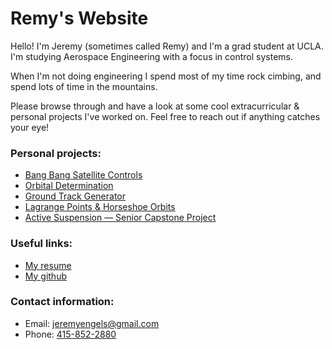<script type="text/javascript" async
  src="https://cdnjs.cloudflare.com/ajax/libs/mathjax/2.7.2/MathJax.js?config=TeX-MML-AM_CHTML">
</script>

# Remy's Website

Hello! I'm Jeremy (sometimes called Remy) and I'm a grad student at UCLA. I'm studying Aerospace Engineering with a focus in control systems.

When I'm not doing engineering I spend most of my time rock cimbing, and spend lots of time in the mountains.

Please browse through and have a look at some cool extracurricular & personal projects I've worked on. Feel free to reach out if anything catches your eye!

### Personal projects:
* [Bang Bang Satellite Controls](bang-bang.md)
* [Orbital Determination](orbital-determination.md)
* [Ground Track Generator](ground-track.md)
* [Lagrange Points & Horseshoe Orbits](lagrange-points.md)
* [Active Suspension — Senior Capstone Project](capstone.md)

### Useful links:
* [My resume]()
* [My github](https://github.com/jeremyengels)

### Contact information:
* Email: [jeremyengels@gmail.com](jeremyengels@gmail.com)
* Phone: [415-852-2880](1-415-852-2880)